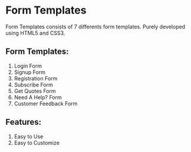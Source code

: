 # Form Templates
Form Templates consists of 7 differents form templates. Purely developed using HTML5 and CSS3.

## Form Templates:
1. Login Form
2. Signup Form
3. Registration Form
4. Subscribe Form
5. Get Quotes Form
6. Need A Help? Form
7. Customer Feedback Form

## Features:
1. Easy to Use
2. Easy to Customize
